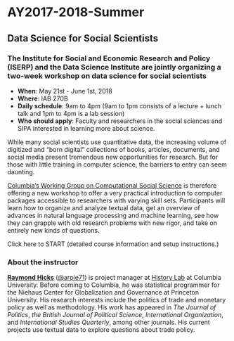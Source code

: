 # AY2017-2018-Summer

## Data Science for Social Scientists

### The Institute for Social and Economic Research and Policy (ISERP) and the Data Science Institute are jointly organizing a two-week workshop on data science for social scientists
- **When**: May 21st - June 1st, 2018
- **Where**: IAB 270B
- **Daily schedule**: 9am to 4pm (9am to 1pm consists of a lecture + lunch talk and 1pm to 4pm is a lab session) 
- **Who should apply**: Faculty and researchers in the social sciences and SIPA interested in learning more about  science.

While many social scientists use quantitative data, the increasing volume of digitized and “born digital” collections of books, articles, documents, and social media present tremendous new opportunities for research. But for those with little training in computer science, the barriers to entry can seem daunting. 

[Columbia’s Working Group on Computational Social Science](http://css.iserp.columbia.edu/) is therefore offering a new workshop to offer a very practical introduction to computer packages accessible to researchers with varying skill sets. Participants will learn how to organize and analyze textual data, get an overview of advances in natural language processing and machine learning, see how they can grapple with old research problems with new rigor, and take on entirely new kinds of questions.

Click here to START (detailed course information and setup instructions.)

### About the instructor

**[Raymond Hicks](http://www.columbia.edu/~rh2883/)** ([@arpie71](https://github.com/arpie71)) is project manager at [History Lab](http://history-lab.org/) at Columbia University. Before coming to Columbia, he was statistical programmer for the Niehaus Center for Globalization and Governance at Princeton University. His research interests include the politics of trade and monetary policy as well as methodology. His work has appeared in *The Journal of Politics*, *the British Journal of Political Science*, *International Organization*, and *International Studies Quarterly*, among other journals. His current projects use textual data to explore questions about trade policy.
